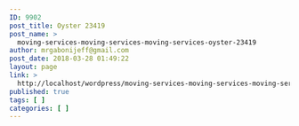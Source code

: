 ```yaml
---
ID: 9902
post_title: Oyster 23419
post_name: >
  moving-services-moving-services-moving-services-oyster-23419
author: mrgabonijeff@gmail.com
post_date: 2018-03-28 01:49:22
layout: page
link: >
  http://localhost/wordpress/moving-services-moving-services-moving-services-oyster-23419/
published: true
tags: [ ]
categories: [ ]
---
```

